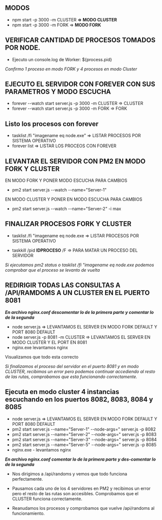 ﻿## **MODOS**

 - npm start -p 3000 -m CLUSTER **=> MODO CLUSTER**
 - npm start -p 3000 -m FORK => **MODO FORK**

## VERIFICAR CANTIDAD DE PROCESOS TOMADOS POR NODE.

 - Ejecuto un console.log de Worker: ${process.pid}

*Confirmo 1 proceso en modo FORK y 4 procesos en modo Cluster*

## EJECUTO EL SERVIDOR CON FOREVER CON SUS PARAMETROS Y MODO ESCUCHA

 - forever --watch start server.js -p 3000 -m CLUSTER => CLUSTER
 - forever --watch start server.js -p 3000 -m FORK => FORK

## Listo los procesos con forever

 - tasklist /fi "imagename eq node.exe" => LISTAR PROCESOS POR SISTEMA
   OPERATIVO
 - forever list => LISTAR LOS PROCEOS CON FOREVER

## LEVANTAR EL SERVIDOR CON PM2 EN MODO FORK Y CLUSTER

EN MODO FORK Y PONER MODO ESCUCHA PARA CAMBIOS

 - pm2 start server.js --watch --name="Server-1"

EN MODO CLUSTER Y PONER EN MODO ESCUCHA PARA CAMBIOS

 - pm2 start server.js --watch --name="Server-2" -i max

## FINALIZAR PROCESOS FORK Y CLUSTER

 - tasklist /fi "imagename eq node.exe => LISTAR PROCESOS POR SISTEMA
   OPERATIVO

 

 - taskkill /pid **IDPROCESO** /F => PARA MATAR UN PROCESO DEL SERVIDOR

*Si ejecutamos pm2 status o tasklist /fi "imagename eq node.exe podemos comprobar que el proceso se levanto de vuelta*

## REDIRIGIR TODAS LAS CONSULTAS A /API/RAMDOMS A UN CLUSTER EN EL PUERTO 8081

***En archivo nginx.conf descomentar lo de la primera parte y comentar lo de la segunda***

 - node server.js => LEVANTAMOS EL SERVER EN MODO FORK DEFAULT Y PORT
   8080 DEFAULT
 - node server.js -p 8081 -m CLUSTER => LEVANTAMOS EL SERVER EN MODO
   CLUSTER Y EL PORT EN 8081
 - nginx.exe levantamos nginx

Visualizamos que todo esta correcto

*Si finalizamos el proceso del servidor en el puerto 8081 y en modo CLUSTER, recibimos un error pero podemos continuar accediendo al resto de las rutas, comprobamos que esta funcionando correctamente.*

## Ejecuta en modo cluster 4 instancias escuchando en los puertos 8082, 8083, 8084 y 8085

 - node server.js => LEVANTAMOS EL SERVER EN MODO FORK DEFAULT Y PORT
   8080 DEFAULT
 - pm2 start server.js --name="Server-1" --node-args=" server.js -p 8082
 - pm2 start server.js --name="Server-2" --node-args=" server.js -p 8083
 - pm2 start server.js --name="Server-3" --node-args=" server.js -p 8084
 - pm2 start server.js --name="Server-5" --node-args=" server.js -p 8085
 - nginx.exe - levantamos nginx

***En archivo nginx.conf comentar lo de la primera parte y des-comentar lo de la segunda***

 - Nos dirigimos a /api/randoms y vemos que todo funciona perfectamente.

 - Pausamos cada uno de los 4 servidores en PM2 y recibimos un error
   pero el resto de las rutas son accesibles. Comprobamos que el CLUSTER
   funciona correctamente.

 - Reanudamos los procesos y comprobamos que vuelve /api/randoms al funcionamiento.

